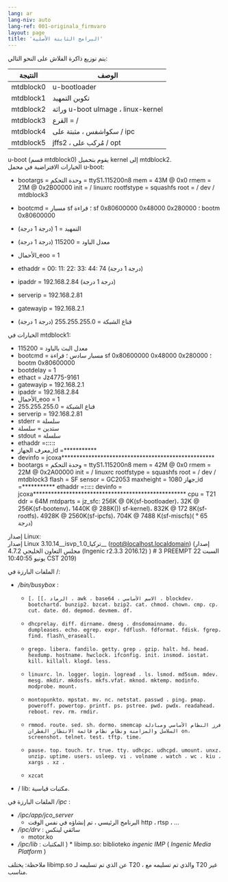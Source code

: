 ```yaml
---
lang: ar
lang-niv: auto
lang-ref: 001-originala_firmvaro
layout: page
title: 'البرامج الثابتة الأصلية'
---
```


يتم توزيع ذاكرة الفلاش على النحو التالي:

النتيجة | الوصف |
--- | --- |
mtdblock0 | u-bootloader |
mtdblock1 | تكوين التمهيد |
mtdblock2 | وراثة u-boot uImage ، linux-kernel |
mtdblock3 | القرع = / |
mtdblock4 | سكواشفس ، مثبتة على / ipc |
mtdblock5 | jffs2 ، مُركب على / opt |

u-boot (قسم mtdblock0) يقوم بتحميل kernel إلى mtdblock2.  
الخيارات الافتراضية في محمل u-boot:  
* bootargs = وحدة التحكم = ttyS1،115200n8 mem = 43M @ 0x0 rmem = 21M @ 0x2B00000 init = / linuxrc rootfstype = squashfs root = / dev / mtdblock3


* bootcmd = مسبار sf ؛ قراءة sf 0x80600000 0x48000 0x280000 ؛ bootm 0x80600000


* التمهيد = 1 (درجة 1 درجة)


* معدل الباود = 115200 (درجة 1 درجة)


* الأحمال\_eoo = 1


* ethaddr = 00: 11: 22: 33: 44: 74 (درجة 1 درجة)


* ipaddr = 192.168.2.84 (درجة 1 درجة)


* serverip = 192.168.2.81


* gatewayip = 192.168.2.1


* قناع الشبكة = 255.255.255.0 (درجة 1 درجة)



الخيارات في mtdblock1:
* معدل البث بالباود = 115200
* bootcmd = مسبار سادس ؛ قراءة sf 0x80600000 0x48000 0x280000 ؛ bootm 0x80600000
* bootdelay = 1
* ethact = Jz4775-9161
* gatewayip = 192.168.2.1
* ipaddr = 192.168.2.84
* الأحمال\_eoo = 1
* قناع الشبكة = 255.255.255.0
* serverip = 192.168.2.81
* stderr = سلسلة
* ستدين = سلسلة
* stdout = سلسلة
* ethaddr =**:**:**:**:**:**
* معرف الجهاز\_id =***********
* devinfo = jcoxa***************************************************
* bootargs = وحدة التحكم = ttyS1،115200n8 mem = 42M @ 0x0 rmem = 22M @ 0x2A00000 init = / linuxrc rootfstype = squashfs root = / dev / mtdblock3 flash = SF sensor = GC2053 maxheight = 1080 جهاز\_id =*********** ethaddr =**:**:**:**:**:** devinfo = jcoxa*************************************************** cpu = T21 ddr = 64M mtdparts = jz\_sfc: 256K @ 0K(sf-bootloader)، 32K @ 256K(sf-bootenv)، 1440K @ 288K()) sf-kernel)، 832K @ 172 8K(sf-rootfs)، 4928K @ 2560K(sf-ipcfs)، 704K @ 7488 K(sf-miscfs)( ° 65 درجة)


إصدار Linux:  
إصدار Linux 3.10.14\_\_isvp\_تركيا\_1.0\_\_ (root@localhost.localdomain) (إصدار مجلس التعاون الخليجي 4.7.2 (Ingenic r2.3.3 2016.12) ) # 3 PREEMPT السبت 22 يونيو 10:40:55 CST 2019)


الملفات البارزة في /:
* _/bin/busybox_ : 
  *     [، [[، الرماد ، awk ، base64 ، الاسم الأساسي ، blockdev، bootchartd، bunzip2، bzcat، bzip2، cat، chmod، chown، cmp، cp، cut، date، dd، depmod، devmem، df،
  *     dhcprelay، diff، dirname، dmesg ، dnsdomainname، du، dumpleases، echo، egrep، expr، fdflush، fdformat، fdisk، fgrep، find، flash\_eraseall،
  *     grego، libera، fandilo، getty، grep ، gzip، halt، hd، head، hexdump، hostname، hwclock، ifconfig، init، insmod، iostat، kill، killall، klogd، less،
  *     linuxrc، ln، logger، login، logread ، ls، lsmod، md5sum، mdev، mesg، mkdir، mkdosfs، mkfs.vfat، mknod، mktemp، modinfo، modprobe، mount،
  *     montopunkto، mpstat، mv، nc، netstat، passwd ، ping، pmap، poweroff، powertop، printf، ps، pstree، pwd، pwdx، readahead، reboot، rev، rm، rmdir،
  *     rmmod، route، sed، sh، dormo، smemcap فرز النظام الأساسي ومبادلة السلاسل والمزامنة ونظام نظام قائمة الانتظار القطران on، screenshot، telnet، test، tftp، time،
  *     pause، top، touch، tr، true، tty، udhcpc، udhcpd، umount، unxz، unzip، uptime، users، usleep، vi ، volname ، watch ، wc ، kiu ، xargs ، xz ،
  *     xzcat

* / lib: مكتبات قياسية.



الملفات البارزة في _/ipc_ :
* _/ipc/app/jco\_server_
  * البرنامج الرئيسي ، تم إنشاؤه في نفس الوقت http ، rtsp ، ...
* _/ipc/drv_ : سائقي لينكس
  * motor.ko
* _/ipc/lib_ : المكتبات
)  * libimp.so: biblioteko _ingenic_ _IMP_ ( _Ingenic Media Platform_ )


ملاحظة: يختلف libimp.so عن الذي تم تسليمه لـ T20 ، والذي تم تسليمه مع T20 غير مناسب.
